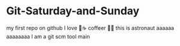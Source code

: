 # Git-Saturday-and-Sunday
my first repo on github 
I love 🍟☕ coffeer
👨‍🚀 this is astronaut
aaaaaa
aaaaaaaa
I am a git scm tool
main
